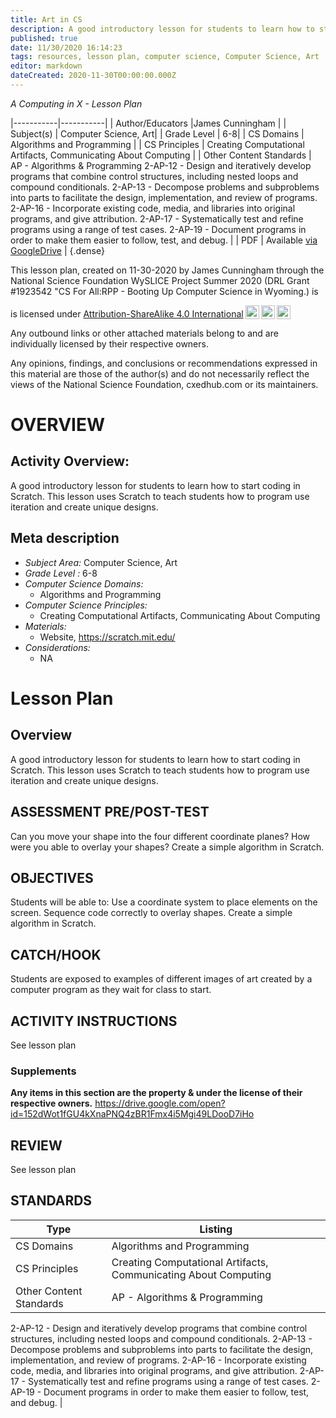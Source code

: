 ```yaml
---
title: Art in CS
description: A good introductory lesson for students to learn how to start coding in Scratch. This lesson uses Scratch to teach students how to program use iteration and create unique designs.
published: true
date: 11/30/2020 16:14:23
tags: resources, lesson plan, computer science, Computer Science, Art 
editor: markdown
dateCreated: 2020-11-30T00:00:00.000Z
---
```

*A Computing in X - Lesson Plan*

|-----------|-----------|
| Author/Educators |James Cunningham |
| Subject(s) | Computer Science, Art|
| Grade Level | 6-8|
| CS Domains | Algorithms and Programming |
| CS Principles | Creating Computational Artifacts, Communicating About Computing |
| Other Content Standards | AP - Algorithms & Programming
2-AP-12 - Design and iteratively develop programs that combine control structures, including nested loops and compound conditionals.
2-AP-13 - Decompose problems and subproblems into parts to facilitate the design, implementation, and review of programs.
2-AP-16 - Incorporate existing code, media, and libraries into original programs, and give attribution.
2-AP-17 - Systematically test and refine programs using a range of test cases.
2-AP-19 - Document programs in order to make them easier to follow, test, and debug. | 
| PDF | Available [via GoogleDrive]() |
{.dense}






This lesson plan, created on 11-30-2020 by James Cunningham through the National Science Foundation WySLICE Project Summer 2020 (DRL Grant #1923542 "CS For All:RPP - Booting Up Computer Science in Wyoming.) is  <p xmlns:cc="http://creativecommons.org/ns#" >  is licensed under <a href="http://creativecommons.org/licenses/by-sa/4.0/?ref=chooser-v1" target="_blank" rel="license noopener noreferrer" style="display:inline-block;">Attribution-ShareAlike 4.0 International<img style="height:22px!important;margin-left:3px;vertical-align:text-bottom;" src="https://mirrors.creativecommons.org/presskit/icons/cc.svg?ref=chooser-v1"><img style="height:22px!important;margin-left:3px;vertical-align:text-bottom;" src="https://mirrors.creativecommons.org/presskit/icons/by.svg?ref=chooser-v1"><img style="height:22px!important;margin-left:3px;vertical-align:text-bottom;" src="https://mirrors.creativecommons.org/presskit/icons/sa.svg?ref=chooser-v1"></a></p>


Any outbound links or other attached materials belong to and are individually licensed by their respective owners. 


Any opinions, findings, and conclusions or recommendations expressed in this material are those of the author(s) and do not necessarily reflect the views of the National Science Foundation, cxedhub.com or its maintainers.


# OVERVIEW
## Activity Overview:  
A good introductory lesson for students to learn how to start coding in Scratch. This lesson uses Scratch to teach students how to program use iteration and create unique designs.
## Meta description
+ *Subject Area:* Computer Science, Art 
+ *Grade Level :* 6-8 
+ *Computer Science Domains:*
   + Algorithms and Programming
+ *Computer Science Principles:*
   + Creating Computational Artifacts, Communicating About Computing
+ *Materials:* 
   + Website, https://scratch.mit.edu/
+ *Considerations:*
   + NA


# Lesson Plan
## Overview
A good introductory lesson for students to learn how to start coding in Scratch. This lesson uses Scratch to teach students how to program use iteration and create unique designs.
## ASSESSMENT PRE/POST-TEST
Can you move your shape into the four different coordinate planes?
How were you able to overlay your shapes?
Create a simple algorithm in Scratch.
## OBJECTIVES
Students will be able to:
Use a coordinate system to place elements on the screen.
Sequence code correctly to overlay shapes.
Create a simple algorithm in Scratch.


## CATCH/HOOK
Students are exposed to examples of different images of art created by a computer program as they wait for class to start.


## ACTIVITY INSTRUCTIONS
See lesson plan


### Supplements
**Any items in this section are the property & under the license of their respective owners.**
https://drive.google.com/open?id=152dWot1fGU4kXnaPNQ4zBR1Fmx4i5Mgi49LDooD7iHo




## REVIEW
See lesson plan
## STANDARDS        
| Type | Listing | 
|-----------|-----------|
| CS Domains  | Algorithms and Programming|
| CS Principles   | Creating Computational Artifacts, Communicating About Computing|
| Other Content Standards | AP - Algorithms & Programming
2-AP-12 - Design and iteratively develop programs that combine control structures, including nested loops and compound conditionals.
2-AP-13 - Decompose problems and subproblems into parts to facilitate the design, implementation, and review of programs.
2-AP-16 - Incorporate existing code, media, and libraries into original programs, and give attribution.
2-AP-17 - Systematically test and refine programs using a range of test cases.
2-AP-19 - Document programs in order to make them easier to follow, test, and debug.  |
